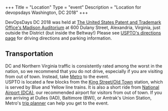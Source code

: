 +++
Title = "Location"
Type = "event"
Description = "Location for devopsdays Washington, DC 2018"
+++

DevOpsDays DC 2018 was held at
[The United States Patent and Trademark Office's Madison
Auditorium](http://www.uspto.gov/) at 600 Dulany Street, Alexandria, Virginia,
just outside the District (but inside the Beltway!)  Please see [USPTO's
directions page](http://www.uspto.gov/about/contacts/locations/directions.jsp)
for driving directions and parking information.

## Transportation


DC and Northern Virginia traffic is consistently rated among the worst in the
nation, so we recommend that you do not drive, especially if you are visiting
from out of town. Instead, take [Metro](http://www.wmata.com/) to the event.  
USPTO is located a few blocks from the [King Street/Old
Town](http://www.wmata.com/rail/station_detail.cfm?station_id=48) station, which
is served by Blue and Yellow line trains. It is also a short ride from [National
Airport (DCA)](http://www.flyreagan.com/dca/reagan-national-airport), our
recommended airport for visitors from out of town. If you are arriving at Dulles
(IAD), Baltimore (BWI), or Amtrak's Union Station, Metro's [trip
planner](http://wmata.com/rider_tools/tripplanner/tripplanner_form_solo.cfm) can
help you get to the event.

<!-- {{< event_map >}} -->
